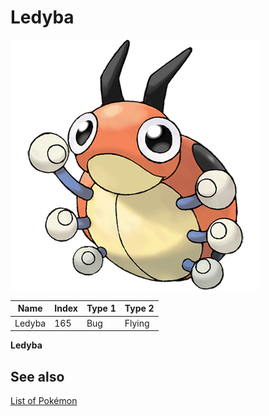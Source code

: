 # Ledyba


![Ledyba](images/165.png)

| **Name** | **Index** | **Type 1** | **Type 2** |
|----|----|----|----|
| Ledyba | 165 | Bug | Flying  |

**Ledyba** 

## See also

[List of Pokémon](../pokemon.md)
